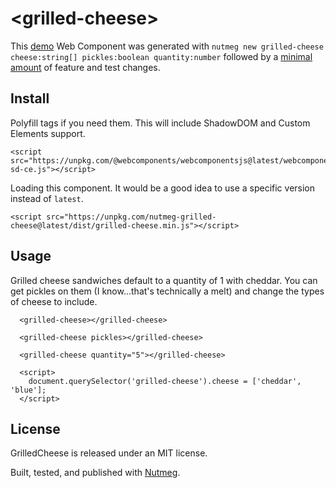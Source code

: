 &lt;grilled-cheese&gt;
====

This [demo](https://codepen.io/abrahamwilliams/pen/rGwrvr) Web Component was generated with `nutmeg new grilled-cheese cheese:string[] pickles:boolean quantity:number` followed by a [minimal amount](https://github.com/abraham/nutmeg-grilled-cheese/commit/375dfb0629526cfec6ecddd27e2cf14b33b5a191) of feature and test changes.

Install
----

Polyfill tags if you need them. This will include ShadowDOM and Custom Elements support.

```
<script src="https://unpkg.com/@webcomponents/webcomponentsjs@latest/webcomponents-sd-ce.js"></script>
```

Loading this component. It would be a good idea to use a specific version instead of `latest`.

```
<script src="https://unpkg.com/nutmeg-grilled-cheese@latest/dist/grilled-cheese.min.js"></script>
```

Usage
----

Grilled cheese sandwiches default to a quantity of 1 with cheddar. You can get pickles on them (I know...that's technically a melt) and change the types of cheese to include.

```
  <grilled-cheese></grilled-cheese>

  <grilled-cheese pickles></grilled-cheese>

  <grilled-cheese quantity="5"></grilled-cheese>

  <script>
    document.querySelector('grilled-cheese').cheese = ['cheddar', 'blue'];
  </script>
```

License
----

GrilledCheese is released under an MIT license.

Built, tested, and published with [Nutmeg](https://nutmeg.tools).
